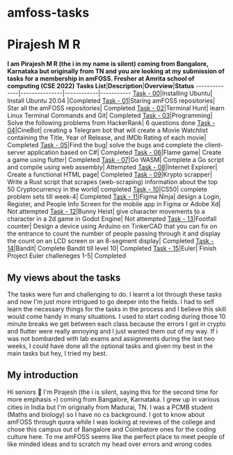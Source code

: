# amfoss-tasks
# Pirajesh M R
**I am Pirajesh M R (the i in my name is silent) coming from Bangalore, Karnataka but originally from TN and you are looking at my submission of tasks for a membership in amFOSS.
Fresher at Amrita school of computing (CSE 2022)**
**Tasks List**|**Description**|**Overview**|**Status**
--------------|---------------|------------|-----------
[Task - 00](https://github.com/verz0/amfoss-tasks/tree/main/Task%20-%2000)|Installing Ubuntu| Install Ubuntu 20.04 |Completed
[Task - 01](https://github.com/verz0/amfoss-tasks/tree/main/Task%20-%2001)|Staring amFOSS repositories|  Star all the amFOSS repositories| Completed
[Task - 02](https://github.com/verz0/amfoss-tasks/tree/main/Task%20-%2002)|Terminal Hunt| learn Linux Terminal Commands and Git| Completed
[Task - 03](https://github.com/verz0/amfoss-tasks/tree/main/Task%20-%2003)|Programming| Solve the following problems from HackerRank| 6 questions done
[Task - 04](https://github.com/verz0/amfoss-tasks/tree/main/Task%20-%2004)|CineBot| creating a Telegram bot that will create a Movie Watchlist containing the Title, Year of Release, and IMDb Rating of each movie| Completed
[Task - 05](https://github.com/verz0/amfoss-tasks/tree/main/Task%20-%2005)|Find the bug| solve the bugs and complete the client-server application based on C#| Completed
[Task - 06](https://github.com/verz0/amfoss-tasks/tree/main/Task%20-%2006)|Flame game| Create a game using flutter| Completed
[Task - 07](https://github.com/verz0/amfoss-tasks/tree/main/Task%20-%2007)|Go WASM| Complete a Go script and compile using web assembly| Attempted 
[Task - 08](https://github.com/verz0/amfoss-tasks/tree/main/Task%20-%2008)|Internet Explorer| Create a functional HTML page| Completed
[Task - 09](https://github.com/verz0/amfoss-tasks/tree/main/Task%20-%2009)|Krypto scrapper| Write a Rust script that scrapes (web-scraping) information about the top 50 Cryptocurrency in the world| completed
[Task - 10](https://github.com/verz0/amfoss-tasks/tree/main/Task%20-%2010)|CS50| complete problem sets till week-4| Completed
[Task - 11](https://github.com/verz0/amfoss-tasks/tree/main/Task%20-%2011)|Figma Ninja| design a Login, Register, and People Info Screen for the mobile app in Figma or Adobe Xd| Not attempted
[Task - 12](https://github.com/verz0/amfoss-tasks/tree/main/Task%20-%2012)|Bunny Heist|  give character movements to a character in a 2d game in Godot Engine| Not attempted
[Task - 13](https://github.com/verz0/amfoss-tasks/tree/main/Task%20-%2013)|Footfall counter| Design a device using Arduino on TinkerCAD that you can fix on the entrance to count the number of people passing through it and display the count on an LCD screen or an 8-segment display| Completed
[Task - 14](https://github.com/verz0/amfoss-tasks/tree/main/Task%20-%2014)|Bandit| Complete Bandit till level 10| Completed
[Task - 15](https://github.com/verz0/amfoss-tasks/tree/main/Task%20-%2015)|Euler| Finish Project Euler challeneges 1-5| Completed
## My views about the tasks
The tasks were fun and challenging to do. I learnt a lot through these tasks and now I'm just more intrigued to go deeper into the fields. I had to self learn the necessary things for the tasks in the process and I believe this skill would come handy in many situations. I used to start coding during those 10 minute breaks we get between each class because the errors I got in crypto and flutter were really annoying and I just wanted them out of my way. If i was not bombarded with lab exams and assignments during the last two weeks, I could have done all the optional tasks and given my best in the main tasks but hey, I tried my best.
## My introduction
Hi seniors 👋 I'm Pirajesh (the i is silent, saying this for the second time for more emphasis 💀) coming from Bangalore, Karnataka. I grew up in various cities in India but I'm originally from Madurai, TN. I was a PCMB student (Maths and biology) so I have no cs background. I got to know about amFOSS through quora while I was looking at reviews of the college and chose this campus out of Bangalore and Coimbatore ones for the coding culture here. To me amFOSS seems like the perfect place to meet people of like minded ideas and to scratch my head over errors and wrong codes



